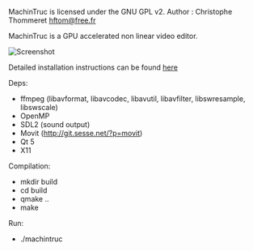 MachinTruc is licensed under the GNU GPL v2.
Author : Christophe Thommeret <hftom@free.fr>

MachinTruc is a GPU accelerated non linear video editor.

![Screenshot](http://hftom.fr/machintruc-sshot.jpg)


Detailed installation instructions can be found [here](http://machintruc.hftom.fr/forum/index.php)



Deps:
- ffmpeg (libavformat, libavcodec, libavutil, libavfilter, libswresample, libswscale)
- OpenMP
- SDL2 (sound output)
- Movit (http://git.sesse.net/?p=movit)
- Qt 5
- X11

Compilation:
- mkdir build
- cd build
- qmake ..
- make

Run:
- ./machintruc
